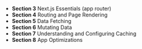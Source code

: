 - **Section 3** Next.js Essentials (app router)  
- **Section 4** Routing and Page Rendering 
- **Section 5** Data Fetching
- **Section 6** Mutating Data
- **Section 7** Understanding and Configuring Caching
- **Section 8** App Optimizations

